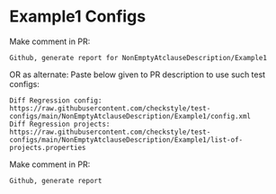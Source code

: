 # Example1 Configs
Make comment in PR:
```
Github, generate report for NonEmptyAtclauseDescription/Example1
```
OR as alternate:
Paste below given to PR description to use such test configs:
```
Diff Regression config: https://raw.githubusercontent.com/checkstyle/test-configs/main/NonEmptyAtclauseDescription/Example1/config.xml
Diff Regression projects: https://raw.githubusercontent.com/checkstyle/test-configs/main/NonEmptyAtclauseDescription/Example1/list-of-projects.properties
```
Make comment in PR:
```
Github, generate report
```
